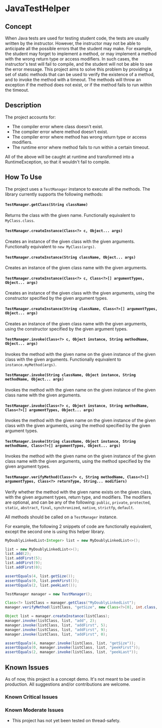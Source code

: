 # JavaTestHelper

## Concept
When Java tests are used for testing student code, the tests are usually written by the instructor. However, the instructor may not be able to anticipate all the possible errors that the student may make. For example, the student may forget to implement a method, or may implement a method with the wrong return type or access modifiers. In such cases, the instructor's test will fail to compile, and the student will not be able to see the error message. This project aims to solve this problem by providing a set of static methods that can be used to verify the existence of a method, and to invoke the method with a timeout. The methods will throw an exception if the method does not exist, or if the method fails to run within the timeout.

## Description
The project accounts for:
* The compiler error where class doesn't exist.
* The compiler error where method doesn't exist.
* The compiler error where method has wrong return type or access modifiers.
* The runtime error where method fails to run within a certain timeout.

All of the above will be caught at runtime and transformed into a RuntimeException, so that it wouldn't fail to compile.

## How To Use
The project uses a `TestManager` instance to execute all the methods. The library currently supports the following methods:
#### `TestManager.getClass(String className)`
Returns the class with the given name. Functionally equivalent to `MyClass.class`.
#### `TestManager.createInstance(Class<?> c, Object... args)`
Creates an instance of the given class with the given arguments. Functionally equivalent to `new MyClass(args)`.
#### `TestManager.createInstance(String className, Object... args)`
Creates an instance of the given class name with the given arguments.
#### `TestManager.createInstance(Class<?> c, Class<?>[] argumentTypes, Object... args)`
Creates an instance of the given class with the given arguments, using the constructor specified by the given argument types.
#### `TestManager.createInstance(String className, Class<?>[] argumentTypes, Object... args)`
Creates an instance of the given class name with the given arguments, using the constructor specified by the given argument types.
#### `TestManager.invoke(Class<?> c, Object instance, String methodName, Object... args)`
Invokes the method with the given name on the given instance of the given class with the given arguments. Functionally equivalent to `instance.myMethod(args)`.
#### `TestManager.invoke(String className, Object instance, String methodName, Object... args)`
Invokes the method with the given name on the given instance of the given class name with the given arguments.
#### `TestManager.invoke(Class<?> c, Object instance, String methodName, Class<?>[] argumentTypes, Object... args)`
Invokes the method with the given name on the given instance of the given class with the given arguments, using the method specified by the given argument types.
#### `TestManager.invoke(String className, Object instance, String methodName, Class<?>[] argumentTypes, Object... args)`
Invokes the method with the given name on the given instance of the given class name with the given arguments, using the method specified by the given argument types.
#### `TestManager.verifyMethod(Class<?> c, String methodName, Class<?>[] argumentTypes, Class<?> returnType, String... modifiers)`
Verify whether the method with the given name exists on the given class, with the given argument types, return type, and modifiers. The modifiers are optional, and can be any of the following: `public`, `private`, `protected`, `static`, `abstract`, `final`, `synchronized`, `native`, `strictfp`, `default`.

All methods should be called on a `TestManager` instance.

For example, the following 2 snippets of code are functionally equivalent, except the second one is using this helper library.

```Java
MyDoublyLinkedList<Integer> list = new MyDoublyLinkedList<>();

list = new MyDoublyLinkedList<>();
list.add(2);
list.addFirst(5);
list.addFirst(9);
list.addFirst(0);

assertEquals(4, list.getSize());
assertEquals(0, list.peekFirst());
assertEquals(2, list.peekLast());
```

```Java
TestManager manager = new TestManager();

Class<?> listClass = manager.getClass("MyDoublyLinkedList");
manager.verifyMethod(listClass, "getSize", new Class<?>[0], int.class, "public"); // optional

Object list = manager.createInstance(listClass);
manager.invoke(listClass, list, "add", 2);
manager.invoke(listClass, list, "addFirst", 5);
manager.invoke(listClass, list, "addFirst", 9);
manager.invoke(listClass, list, "addFirst", 0);

assertEquals(4, manager.invoke(listClass, list, "getSize"));
assertEquals(0, manager.invoke(listClass, list, "peekFirst"));
assertEquals(2, manager.invoke(listClass, list, "peekLast"));
```

## Known Issues
As of now, this project is a concept demo. It's not meant to be used in production. All suggestions and/or contributions are welcome.

### Known Critical Issues

### Known Moderate Issues
* This project has not yet been tested on thread-safety.
